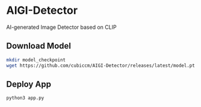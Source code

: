 # AIGI-Detector
AI-generated Image Detector based on CLIP

## Download Model

```bash
mkdir model_checkpoint
wget https://github.com/cubiccm/AIGI-Detector/releases/latest/model.pt -O ./model_checkpoint/model.pt
```

## Deploy App

```bash
python3 app.py
```